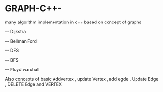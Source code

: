 # GRAPH-C++-
many algorithm implementation in c++ based on concept of graphs

-- Dijkstra 

-- Bellman Ford

-- DFS

-- BFS 

-- Floyd warshall

Also concepts of basic Addvertex , update Vertex , add egde . Update Edge , DELETE Edge and VERTEX 



